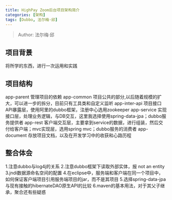 ```yaml
---
title: HighPay Zoom后台项目架构简介
categories: [架构]
tags: [Dubbo, 法尔梅·邱]
---
```


> Author: 法尔梅·邱

## 项目背景

将所学的东西，进行一次运用和实践

## 项目结构

app-parent 管理项目的依赖
app-common 项目公共的部分,以后随着规模的扩大，可以进一步的拆分，目前只有工具类和自定义监听
app-inter-api 项目接口API暴露层，使用阿里的dubbo框架，注册中心选用zookeeper
app-service  实现接口层，处理业务逻辑，与DB交互，这里我选择使用spring-data-jpa；dubbo服务提供者
app-rest   客户端交互层，主要拿到service的数据，进行组装，然后交付给客户端；mvc实现层，选用spring mvc；dubbo服务的消费者
app-document  存放项目文档，以及在开发学习中的收获和心路历程

## 整合体会

1.注意dubbo与log4j的关系
2.注意dubbo框架下读取外部实体，报 not an entity
3.jndi数据源命名空间的配置
4.在eclipse中，服务端和客户端在同一个项目中，如何保证客户端项目引用服务端项目的jar，而不是其项目
5.选择spring-data-jpa与现有接触的hibernateDAO原生API的比较
6.maven的基本用法，对于其父子继承，聚合还有些疑惑

